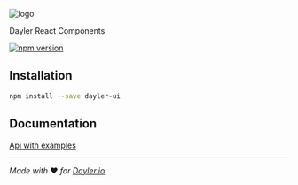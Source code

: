 ![logo](https://cdn.dayler.io/images/logo_dark.svg)

Dayler React Components

[![npm version](https://badge.fury.io/js/dayler-ui.svg)](https://badge.fury.io/js/dayler-ui)

## Installation
```bash
npm install --save dayler-ui
```

## Documentation
[Api with examples](https://ui.dayler.io)


---
*Made with* :heart: *for [Dayler.io](https://dayler.io)*
